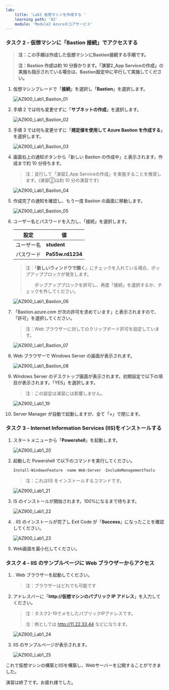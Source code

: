 ```yaml
---
lab:
    title: 'Lab1 仮想マシンを作成する	'
    learning path: '02'
    module: 'Module2 Azureのコアサービス'
---
```


### タスク 2 - 仮想マシンに「Bastion 接続」でアクセスする

> **注：この手順は作成した仮想マシンにBastion接続する手順です。**
>
> **注：Bastion 作成は約 10 分掛かります。「演習2_App Serviceの作成」の実施も指示されている場合は、Bastion設定中に平行して実施してください。**

1. 仮想マシンブレードで「**接続**」を選択し「**Bastion**」を選択します。

    ![AZ900_Lab1_Bastion_01](./media/AZ900_Lab1_Bastion_01.png)

    

2. 手順 2 では何も変更せずに「**サブネットの作成**」を選択します。

    ![AZ900_Lab1_Bastion_02](./media/AZ900_Lab1_Bastion_02.png)

    

3. 手順 3 では何も変更せずに「**規定値を使用して Azure Bastion を作成する**」を選択します。

    ![AZ900_Lab1_Bastion_03](./media/AZ900_Lab1_Bastion_03.png)

    

3. 画面右上の通知ボタンから「新しい Bastion の作成中」と表示されます。作成まで約 10 分待ちます。

    > 注：並行して「演習2_App Serviceの作成」を実施することを推奨します。(演習②は約 10 分の演習です)
    
    ![AZ900_Lab1_Bastion_04](./media/AZ900_Lab1_Bastion_04.png)
    
    
    
5. 作成完了の通知を確認し、もう一度 Bastion の画面に移動します。

    ![AZ900_Lab1_Bastion_05](./media/AZ900_Lab1_Bastion_05.png)

    

6. ユーザー名とパスワードを入力し、「接続」を選択します。

    | 設定       | 値               |
    | ---------- | ---------------- |
    | ユーザー名 | **student**      |
    | パスワード | **Pa55w.rd1234** |

    > 注：「**新しいウィンドウで開く**」にチェックを入れている場合、ポップアップブロックが発生します。 
    >
    > 　　ポップアップブロックを許可し、再度「接続」を選択するか、チェックを外してください。

    ![AZ900_Lab1_Bastion_06](./media/AZ900_Lab1_Bastion_06.png)

    

7. 「Bastion.azure.com が次の許可を求めています」と表示されますので、「許可」を選択してください。 

    > 注：Web ブラウザーに対してのクリップボード許可を設定しています。

    ![AZ900_Lab1_Bastion_07](./media/AZ900_Lab1_Bastion_07.png)

    

8. Web ブラウザーで Windows Server の画面が表示されます。

    ![AZ900_Lab1_Bastion_08](./media/AZ900_Lab1_Bastion_08.png)

    

9. Windows Server のデスクトップ画面が表示されます。初期設定で以下の項目が表示されます。「YES」を選択します。

    > 注：この設定は演習には影響しません。

    ![AZ900_Lab1_19](./media/AZ900_Lab1_19.png)

    

6. Server Manager が自動で起動しますが、全て「×」で閉じます。



### タスク 3 - Internet Information Services (IIS)をインストールする

1. スタートメニューから「**Powershell**」を起動します。

   ![AZ900_Lab1_20](./media/AZ900_Lab1_20.png)

   

2. 起動した Powershell で以下のコマンドを実行してください。

   ```powershell
   Install-WindowsFeature -name Web-Server -IncludeManagementTools
   ```

   > 注：これはIIS をインストールするコマンドです。

   ![AZ900_Lab1_21](./media/AZ900_Lab1_21.png)

   

3. IS のインストールが開始されます。100%になるまで待ちます。

   ![AZ900_Lab1_22](./media/AZ900_Lab1_22.png)

   

4. . IIS のインストールが完了し Exit Code が「**Success**」になったことを確認してください。

   ![AZ900_Lab1_23](./media/AZ900_Lab1_23.png)

   

5. Web画面を最小化してください。

     

### タスク 4 - IIS のサンプルページに Web ブラウザーからアクセス

1. . Web ブラウザーを起動してください。

   > 注：ブラウザーはどれでも可能です

   

2. アドレスバーに「**http://仮想マシンのパブリック IP アドレス**」を入力してください。

   > 注：タスク2-19でメモしたパブリックIPアドレスです。
   >
   > 注：例としては http://11.22.33.44 などになります。

   ![AZ900_Lab1_24](./media/AZ900_Lab1_24.png)

   

3. IIS のサンプルページが表示されます。

   ![AZ900_Lab1_25](./media/AZ900_Lab1_25.png)



これで仮想マシンの構築とIISを構築し、Webサーバーを公開することができました。

演習は終了です。お疲れ様でした。
